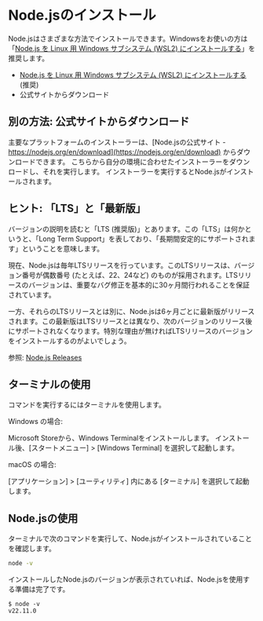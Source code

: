 # Node.jsのインストール

Node.jsはさまざまな方法でインストールできます。Windowsをお使いの方は「[Node.js を Linux 用 Windows サブシステム (WSL2) にインストールする](https://learn.microsoft.com/ja-jp/windows/dev-environment/javascript/nodejs-on-wsl)」を推奨します。

- [Node.js を Linux 用 Windows サブシステム (WSL2) にインストールする](https://learn.microsoft.com/ja-jp/windows/dev-environment/javascript/nodejs-on-wsl) (推奨)
- 公式サイトからダウンロード

## 別の方法: 公式サイトからダウンロード

主要なプラットフォームのインストーラーは、[Node.jsの公式サイト - https://nodejs.org/en/download](https://nodejs.org/en/download) からダウンロードできます。
こちらから自分の環境に合わせたインストーラーをダウンロードし、それを実行します。
インストーラーを実行するとNode.jsがインストールされます。

## ヒント: 「LTS」と「最新版」

バージョンの説明を読むと「LTS (推奨版)」とあります。この「LTS」は何かというと、「Long Term Support」を表しており、「長期間安定的にサポートされます」ということを意味します。

現在、Node.jsは毎年LTSリリースを行っています。このLTSリリースは、バージョン番号が偶数番号 (たとえば、22、24など) のものが採用されます。LTSリリースのバージョンは、重要なバグ修正を基本的に30ヶ月間行われることを保証されています。

一方、それらのLTSリリースとは別に、Node.jsは6ヶ月ごとに最新版がリリースされます。この最新版はLTSリリースとは異なり、次のバージョンのリリース後にサポートされなくなります。特別な理由が無ければLTSリリースのバージョンをインストールするのがよいでしょう。

参照: [Node.js Releases](https://nodejs.org/en/about/previous-releases)

## ターミナルの使用

コマンドを実行するにはターミナルを使用します。

Windows の場合:

Microsoft Storeから、Windows Terminalをインストールします。
インストール後、[スタートメニュー] > [Windows Terminal] を選択して起動します。

macOS の場合:

[アプリケーション] > [ユーティリティ] 内にある [ターミナル] を選択して起動します。

## Node.jsの使用

ターミナルで次のコマンドを実行して、Node.jsがインストールされていることを確認します。

```bash
node -v
```

インストールしたNode.jsのバージョンが表示されていれば、Node.jsを使用する準備は完了です。

```console
$ node -v
v22.11.0
```
